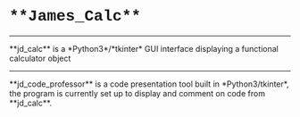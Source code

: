 <h1 style="font-family:Courier;size:40px;">**James_Calc**</h1>
<hr>
**jd_calc** is a *Python3*/*tkinter* GUI interface displaying a functional calculator object</br><hr>
**jd_code_professor** is a code presentation tool built in *Python3/tkinter*, the program is currently set up to display and comment on code from **jd_calc**. 
